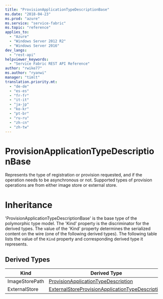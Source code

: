 ```yaml
---
title: "ProvisionApplicationTypeDescriptionBase"
ms.date: "2018-04-23"
ms.prod: "azure"
ms.service: "service-fabric"
ms.topic: "reference"
applies_to: 
  - "Azure"
  - "Windows Server 2012 R2"
  - "Windows Server 2016"
dev_langs: 
  - "rest-api"
helpviewer_keywords: 
  - "Service Fabric REST API Reference"
author: "rwike77"
ms.author: "ryanwi"
manager: "timlt"
translation.priority.mt: 
  - "de-de"
  - "es-es"
  - "fr-fr"
  - "it-it"
  - "ja-jp"
  - "ko-kr"
  - "pt-br"
  - "ru-ru"
  - "zh-cn"
  - "zh-tw"
---
```

# ProvisionApplicationTypeDescriptionBase

Represents the type of registration or provision requested, and if the operation needs to be asynchronous or not. Supported types of provision operations are from either image store or external store.
# Inheritance

'ProvisionApplicationTypeDescriptionBase' is the base type of the polymorphic type model. The 'Kind' property is the discriminator for the derived types. 
The value of the 'Kind' property determines the serialized content on the wire (one of the following derived types). 
The following table lists the value of the `Kind` property and corresponding derived type it represents.
## Derived Types

| Kind | Derived Type |
| --- | --- | 
| ImageStorePath | [ProvisionApplicationTypeDescription](sfclient-model-provisionapplicationtypedescription.md) |
| ExternalStore | [ExternalStoreProvisionApplicationTypeDescription](sfclient-model-externalstoreprovisionapplicationtypedescription.md) |


